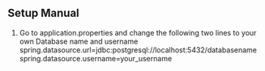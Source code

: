 ## Setup Manual

1. Go to application.properties and change the following two lines to your own Database name and username 
spring.datasource.url=jdbc:postgresql://localhost:5432/databasename
spring.datasource.username=your_username


